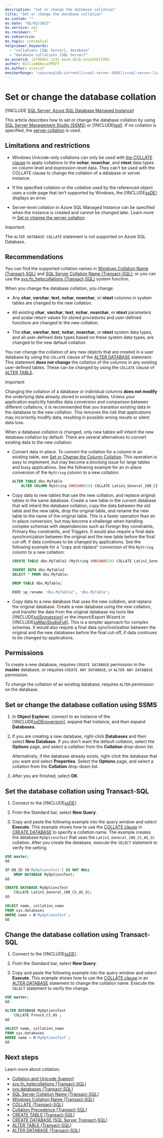 ```yaml
---
description: "Set or change the database collation"
title: "Set or change the database collation"
ms.custom: ""
ms.date: "02/03/2022"
ms.service: sql
ms.reviewer: ""
ms.subservice: 
ms.topic: conceptual
helpviewer_keywords: 
  - "collations [SQL Server], database"
  - "database collations [SQL Server]"
ms.assetid: 1379605c-1242-4ac8-ab1b-e2a2b5b1f895
author: WilliamDAssafMSFT
ms.author: wiassaf
monikerRange: "=azuresqldb-current||>=sql-server-2016||>=sql-server-linux-2017||=azuresqldb-mi-current"
---
```

# Set or change the database collation

 [!INCLUDE [SQL Server, Azure SQL Database Managed Instance](../../includes/applies-to-version/sql-asdbmi.md)]

This article describes how to set or change the database collation by using [SQL Server Management Studio (SSMS)](../../ssms/sql-server-management-studio-ssms.md) or [!INCLUDE[tsql](../../includes/tsql-md.md)]. If no collation is specified, the [server collation](set-or-change-the-server-collation.md) is used.  
  
## <a name="Restrictions"></a> Limitations and restrictions
  
- Windows Unicode-only collations can only be used with [the COLLATE clause](../../t-sql/statements/collations.md) to apply collations to the **nchar**, **nvarchar**, and **ntext** data types on column level and expression-level data. They can't be used with the COLLATE clause to change the collation of a database or server instance.  
  
- If the specified collation or the collation used by the referenced object uses a code page that isn't supported by Windows, the [!INCLUDE[ssDE](../../includes/ssde-md.md)] displays an error.

- Server-level collation in Azure SQL Managed Instance can be specified when the instance is created and cannot be changed later. Learn more in [Set or change the server collation](set-or-change-the-server-collation.md#setting-the-server-collation-in-managed-instance).

> [!IMPORTANT]
> The `ALTER DATABASE COLLATE` statement is not supported on Azure SQL Database.

## <a name="Recommendations"></a> Recommendations  
  
You can find the supported collation names in [Windows Collation Name &#40;Transact-SQL&#41;](../../t-sql/statements/windows-collation-name-transact-sql.md) and [SQL Server Collation Name &#40;Transact-SQL&#41;](../../t-sql/statements/sql-server-collation-name-transact-sql.md); or you can use the [sys.fn_helpcollations &#40;Transact-SQL&#41;](../../relational-databases/system-functions/sys-fn-helpcollations-transact-sql.md) system function.  
  
When you change the database collation, you change:  
  
- Any **char**, **varchar**, **text**, **nchar**, **nvarchar**, or **ntext** columns in system tables are changed to the new collation.  
  
- All existing **char**, **varchar**, **text**, **nchar**, **nvarchar**, or **ntext** parameters and scalar return values for stored procedures and user-defined functions are changed to the new collation.  

- The **char**, **varchar**, **text**, **nchar**, **nvarchar**, or **ntext** system data types, and all user-defined data types based on these system data types, are changed to the new default collation.  
  
You can change the collation of any new objects that are created in a user database by using the `COLLATE` clause of the [ALTER DATABASE](../../t-sql/statements/alter-database-transact-sql.md) statement. This statement **does not change** the collation of the columns in any existing user-defined tables. These can be changed by using the `COLLATE` clause of [ALTER TABLE](../../t-sql/statements/alter-table-transact-sql.md).  

> [!IMPORTANT]
> Changing the collation of a database or individual columns **does not modify** the underlying data already stored in existing tables. Unless your application explicitly handles data conversion and comparison between different collations, it is recommended that you transition existing data in the database to the new collation. This removes the risk that applications may incorrectly modify data, resulting in possible wrong results or silent data loss.

When a database collation is changed, only new tables will inherit the new database collation by default. There are several alternatives to convert existing data to the new collation:

-  Convert data in-place. To convert the collation for a column in an existing table, see [Set or Change the Column Collation](../../relational-databases/collations/set-or-change-the-column-collation.md). This operation is easy to implement, but may become a blocking issue for large tables and busy applications. See the following example for an in-place conversion of the `MyString` column to a new collation:

   ```sql
   ALTER TABLE dbo.MyTable
       ALTER COLUMN MyString VARCHAR(50) COLLATE Latin1_General_100_CI_AI_SC_UTF8;
   ```

-  Copy data to new tables that use the new collation, and replace original tables in the same database. Create a new table in the current database that will inherit the database collation, copy the data between the old table and the new table, drop the original table, and rename the new table to the name of the original table. This is a faster operation than an in-place conversion, but may become a challenge when handling complex schemas with dependencies such as Foreign Key constraints, Primary Key constraints, and Triggers. It would also require a final data synchronization between the original and the new table before the final cut-off, if data continues to be changed by applications. See the following example for a "copy and replace" conversion of the `MyString` column to a new collation:

   ```sql
   CREATE TABLE dbo.MyTable2 (MyString VARCHAR(50) COLLATE Latin1_General_100_CI_AI_SC_UTF8); 
   
   INSERT INTO dbo.MyTable2 
   SELECT * FROM dbo.MyTable; 
   
   DROP TABLE dbo.MyTable; 
   
   EXEC sp_rename 'dbo.MyTable2', 'dbo.MyTable';
   ```

-  Copy data to a new database that uses the new collation, and replace the original database. Create a new database using the new collation, and transfer the data from the original database via tools like [!INCLUDE[ssISnoversion](../../includes/ssisnoversion-md.md)] or the Import/Export Wizard in [!INCLUDE[ssManStudioFull](../../includes/ssmanstudiofull-md.md)]. This is a simpler approach for complex schemas. It would also require a final data synchronization between the original and the new databases before the final cut-off, if data continues to be changed by applications.
  
##  <a name="Permissions"></a> Permissions  
 To create a new database, requires `CREATE DATABASE` permission in the **master** database, or requires `CREATE ANY DATABASE`, or `ALTER ANY DATABASE` permission.  
  
 To change the collation of an existing database, requires `ALTER` permission on the database.  
  
## <a name="SSMSProcedure"></a> Set or change the database collation using SSMS
  
1. In **Object Explorer**, connect to an instance of the [!INCLUDE[ssDEnoversion](../../includes/ssdenoversion-md.md)], expand that instance, and then expand **Databases**.  
  
1. If you are creating a new database, right-click **Databases** and then select **New Database**. If you don't want the default collation, select the **Options** page, and select a collation from the **Collation** drop-down list.  
  
     Alternatively, if the database already exists, right-click the database that you want and select **Properties**. Select the **Options** page, and select a collation from the **Collation** drop-down list.  
  
1. After you are finished, select **OK**.  
  
## <a name="TsqlProcedure"></a> Set the database collation using Transact-SQL
  
1. Connect to the [!INCLUDE[ssDE](../../includes/ssde-md.md)].
  
1. From the Standard bar, select **New Query**.  
  
1. Copy and paste the following example into the query window and select **Execute**. This example shows how to use the [COLLATE clause](../../t-sql/statements/collations.md) in [CREATE DATABASE](../../t-sql/statements/create-database-transact-sql.md) to specify a collation name. The example creates the database `MyOptionsTest` that uses the `Latin1_General_100_CS_AS_SC` collation. After you create the database, execute the `SELECT` statement to verify the setting.  

```sql  
USE master;  
GO

IF DB_ID (N'MyOptionsTest') IS NOT NULL  
    DROP DATABASE MyOptionsTest;  
GO

CREATE DATABASE MyOptionsTest  
    COLLATE Latin1_General_100_CS_AS_SC;  
GO  
  
SELECT name, collation_name  
FROM sys.databases  
WHERE name = N'MyOptionsTest';  
GO  
```  

## Change the database collation using Transact-SQL
  
1. Connect to the [!INCLUDE[ssDE](../../includes/ssde-md.md)].  
  
1. From the Standard bar, select **New Query**.  
  
1. Copy and paste the following example into the query window and select **Execute**. This example shows how to use the [COLLATE clause](../../t-sql/statements/collations.md) in an [ALTER DATABASE](../../t-sql/statements/alter-database-transact-sql.md) statement to change the collation name. Execute the `SELECT` statement to verify the change.  
  
```sql  
USE master;  
GO

ALTER DATABASE MyOptionsTest  
    COLLATE French_CI_AS ;  
GO  
  
SELECT name, collation_name  
FROM sys.databases  
WHERE name = N'MyOptionsTest';  
GO  
```  
  
## Next steps

Learn more about collation:

- [Collation and Unicode Support](../../relational-databases/collations/collation-and-unicode-support.md)   
- [sys.fn_helpcollations &#40;Transact-SQL&#41;](../../relational-databases/system-functions/sys-fn-helpcollations-transact-sql.md)   
- [sys.databases &#40;Transact-SQL&#41;](../../relational-databases/system-catalog-views/sys-databases-transact-sql.md)   
- [SQL Server Collation Name &#40;Transact-SQL&#41;](../../t-sql/statements/sql-server-collation-name-transact-sql.md)   
- [Windows Collation Name &#40;Transact-SQL&#41;](../../t-sql/statements/windows-collation-name-transact-sql.md)   
- [COLLATE &#40;Transact-SQL&#41;](~/t-sql/statements/collations.md)   
- [Collation Precedence &#40;Transact-SQL&#41;](../../t-sql/statements/collation-precedence-transact-sql.md)   
- [CREATE TABLE &#40;Transact-SQL&#41;](../../t-sql/statements/create-table-transact-sql.md)   
- [CREATE DATABASE &#40;SQL Server Transact-SQL&#41;](../../t-sql/statements/create-database-transact-sql.md)   
- [ALTER TABLE &#40;Transact-SQL&#41;](../../t-sql/statements/alter-table-transact-sql.md)   
- [ALTER DATABASE &#40;Transact-SQL&#41;](../../t-sql/statements/alter-database-transact-sql.md)  